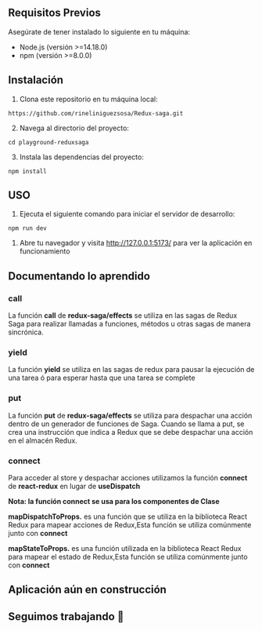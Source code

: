 ## Requisitos Previos

Asegúrate de tener instalado lo siguiente en tu máquina:

<ul>
   <li>Node.js (versión >=14.18.0)</li>
   <li>npm (versión >=8.0.0)</li>
</ul>

## Instalación

1. Clona este repositorio en tu máquina local:

```shell
https://github.com/rineliniguezsosa/Redux-saga.git
```

2. Navega al directorio del proyecto:

```shell
cd playground-reduxsaga
```

3. Instala las dependencias del proyecto:

```shell
npm install
```

## USO

1. Ejecuta el siguiente comando para iniciar el servidor de desarrollo:

```shell
npm run dev
```

1. Abre tu navegador y visita http://127.0.0.1:5173/ para ver la aplicación en funcionamiento

## Documentando lo aprendido

### call

La función **call** de **redux-saga/effects** se utiliza en las sagas de Redux Saga para realizar llamadas a funciones, métodos u otras sagas de manera sincrónica.

### yield

La función **yield** se utiliza en las sagas de redux para pausar la ejecución de una tarea ó para esperar hasta que una tarea se complete 

### put

La función **put** de **redux-saga/effects** se utiliza para despachar una acción dentro de un generador de funciones de Saga. Cuando se llama a put, se crea una instrucción que indica a Redux que se debe despachar una acción en el almacén Redux.

### connect

Para acceder al store y despachar acciones utilizamos la función **connect** de **react-redux** en lugar de **useDispatch** 

**Nota: la función connect se usa para los componentes de Clase**

**mapDispatchToProps.** es una función que se utiliza en la biblioteca React Redux para mapear acciones de Redux,Esta función se utiliza comúnmente junto con **connect**

**mapStateToProps.** es una función utilizada en la biblioteca React Redux para mapear el estado de Redux,Esta función se utiliza comúnmente junto con **connect**

## Aplicación aún en construcción 
## Seguimos trabajando :hammer: